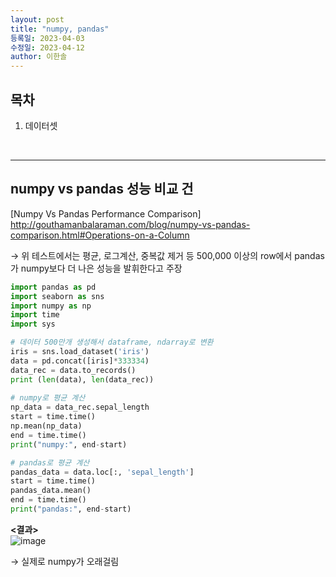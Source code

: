 ```yaml
---
layout: post
title: "numpy, pandas"
등록일: 2023-04-03
수정일: 2023-04-12
author: 이한솔
---
```


## **목차**
1. 데이터셋

<Br>
   
---

## **numpy vs pandas 성능 비교 건**
[Numpy Vs Pandas Performance Comparison] 
<http://gouthamanbalaraman.com/blog/numpy-vs-pandas-comparison.html#Operations-on-a-Column>
   
→ 위 테스트에서는 평균, 로그계산, 중복값 제거 등
   500,000 이상의 row에서 pandas가 numpy보다 더 나은 성능을 발휘한다고 주장

```python
import pandas as pd
import seaborn as sns
import numpy as np
import time
import sys

# 데이터 500만개 생성해서 dataframe, ndarray로 변환
iris = sns.load_dataset('iris')
data = pd.concat([iris]*333334)
data_rec = data.to_records()
print (len(data), len(data_rec))
   
# numpy로 평균 계산
np_data = data_rec.sepal_length
start = time.time()
np.mean(np_data)
end = time.time()
print("numpy:", end-start)

# pandas로 평균 계산
pandas_data = data.loc[:, 'sepal_length']
start = time.time()
pandas_data.mean()
end = time.time()
print("pandas:", end-start)

```

**<결과>** <BR>
![image](https://user-images.githubusercontent.com/109563345/231362278-38d93fcf-9654-4ef5-bcd9-bc488f2987d3.png)
   
→ 실제로 numpy가 오래걸림
   
